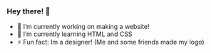 ### Hey there! 👋


- 🔭 I’m currently working on making a website!
- 🌱 I’m currently learning HTML and CSS
- ⚡ Fun fact: Im a designer! (Me and some friends made my logo)
